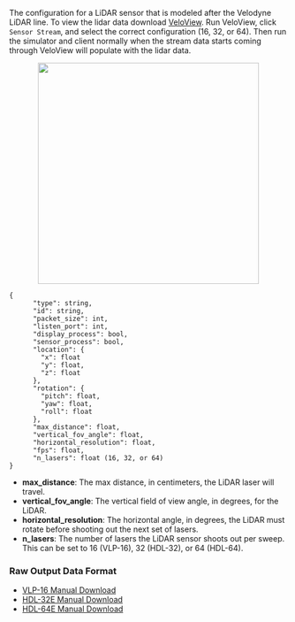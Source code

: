 The configuration for a LiDAR sensor that is modeled after the Velodyne LiDAR line. To view the lidar data download [VeloView](https://www.paraview.org/VeloView/). Run VeloView, click `Sensor Stream`, and select the correct configuration (16, 32, or 64). Then run the simulator and client normally when the stream data starts coming through VeloView will populate with the lidar data.

<p align="center">
<img src="https://github.com/monoDriveIO/Client/raw/master/WikiPhotos/lidarsensor.PNG" width="400" height="400" />
</p>

```
{
      "type": string,
      "id": string,
      "packet_size": int,
      "listen_port": int,
      "display_process": bool,
      "sensor_process": bool,
      "location": {
        "x": float
        "y": float,
        "z": float
      },
      "rotation": {
        "pitch": float,
        "yaw": float,
        "roll": float
      },
      "max_distance": float,
      "vertical_fov_angle": float,
      "horizontal_resolution": float,
      "fps": float,
      "n_lasers": float (16, 32, or 64)
}
```

- **max_distance**: The max distance, in centimeters, the LiDAR laser will travel.
- **vertical_fov_angle**: The vertical field of view angle, in degrees, for the LiDAR.
- **horizontal_resolution**: The horizontal angle, in degrees, the LiDAR must rotate before shooting out the next set of lasers.
- **n_lasers**: The number of lasers the LiDAR sensor shoots out per sweep. This can be set to 16 (VLP-16), 32 (HDL-32), or 64 (HDL-64).

### Raw Output Data Format

- [VLP-16 Manual Download](http://velodynelidar.com/vlp-16.html)
- [HDL-32E Manual Download](http://velodynelidar.com/hdl-32e.html)
- [HDL-64E Manual Download](http://velodynelidar.com/hdl-64e.html)

